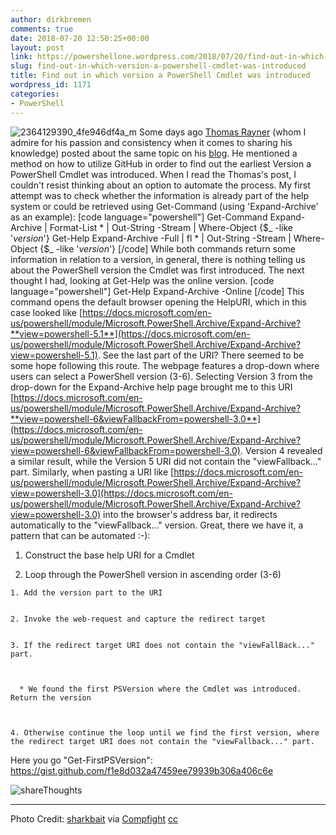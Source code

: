```yaml
---
author: dirkbremen
comments: true
date: 2018-07-20 12:50:25+00:00
layout: post
link: https://powershellone.wordpress.com/2018/07/20/find-out-in-which-version-a-powershell-cmdlet-was-introduced/
slug: find-out-in-which-version-a-powershell-cmdlet-was-introduced
title: Find out in which version a PowerShell Cmdlet was introduced
wordpress_id: 1171
categories:
- PowerShell
---
```


![2364129390_4fe946df4a_m](https://powershellone.files.wordpress.com/2015/11/2364129390_4fe946df4a_m.jpg)
Some days ago [Thomas Rayner](http://twitter.com/MrThomasRayner) (whom I admire for his passion and consistency when it comes to sharing his knowledge) posted about the same topic on his [blog](https://workingsysadmin.com/finding-out-when-a-powershell-cmdlet-was-introduced/). He mentioned a method on how to utilize GitHub in order to find out the earliest Version a PowerShell Cmdlet was introduced. When I read the Thomas's post, I couldn't resist thinking about an option to automate the process. My first attempt was to check whether the information is already part of the help system or could be retrieved using Get-Command (using 'Expand-Archive' as an example):
[code language="powershell"]
Get-Command Expand-Archive | Format-List * | Out-String -Stream | 
     Where-Object {$_ -like '*version*'}
Get-Help Expand-Archive -Full | fl * | Out-String -Stream | 
     Where-Object {$_ -like '*version*'}
[/code]
While both commands return some information in relation to a version, in general, there is nothing telling us about the PowerShell version the Cmdlet was first introduced.
The next thought I had, looking at Get-Help was the online version.
[code language="powershell"]
Get-Help Expand-Archive -Online
[/code]
This command opens the default browser opening the HelpURI, which in this case looked like [https://docs.microsoft.com/en-us/powershell/module/Microsoft.PowerShell.Archive/Expand-Archive?**view=powershell-5.1**](https://docs.microsoft.com/en-us/powershell/module/Microsoft.PowerShell.Archive/Expand-Archive?view=powershell-5.1). See the last part of the URI? There seemed to be some hope following this route. The webpage features a drop-down where users can select a PowerShell version (3-6). Selecting Version 3 from the drop-down for the Expand-Archive help page brought me to this URI [https://docs.microsoft.com/en-us/powershell/module/Microsoft.PowerShell.Archive/Expand-Archive?**view=powershell-6&viewFallbackFrom=powershell-3.0**](https://docs.microsoft.com/en-us/powershell/module/Microsoft.PowerShell.Archive/Expand-Archive?view=powershell-6&viewFallbackFrom=powershell-3.0). Version 4 revealed a similar result, while the Version 5 URI did not contain the "viewFallback..." part. Similarly, when pasting a URI like [https://docs.microsoft.com/en-us/powershell/module/Microsoft.PowerShell.Archive/Expand-Archive?view=powershell-3.0](https://docs.microsoft.com/en-us/powershell/module/Microsoft.PowerShell.Archive/Expand-Archive?view=powershell-3.0) into the browser's address bar, it redirects automatically to the "viewFallback..." version. Great, there we have it, a pattern that can be automated :-):



  
  1. Construct the base help URI for a Cmdlet

  
  2. Loop through the PowerShell version in ascending order (3-6)

  
    
    1. Add the version part to the URI

    
    2. Invoke the web-request and capture the redirect target

    
    3. If the redirect target URI does not contain the "viewFallBack..." part.

    
      
      * We found the first PSVersion where the Cmdlet was introduced. Return the version

    
    
    4. Otherwise continue the loop until we find the first version, where the redirect target URI does not contain the "viewFallback..." part.

  

Here you go "Get-FirstPSVersion":
https://gist.github.com/f1e8d032a47459ee79939b306a406c6e

![shareThoughts](https://powershellone.files.wordpress.com/2015/10/sharethoughts.jpg)



* * *



Photo Credit: [sharkbait](https://www.flickr.com/photos/61417564@N00/2364129390/) via [Compfight](http://compfight.com) [cc](https://creativecommons.org/licenses/by-nc-sa/2.0/)
